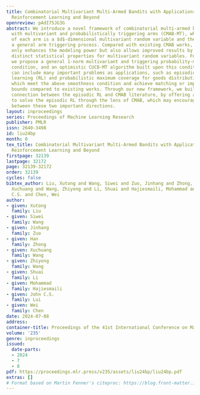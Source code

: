 ```yaml
---
title: Combinatorial Multivariant Multi-Armed Bandits with Applications to Episodic
  Reinforcement Learning and Beyond
openreview: pAdI75JG3G
abstract: We introduce a novel framework of combinatorial multi-armed bandits (CMAB)
  with multivariant and probabilistically triggering arms (CMAB-MT), where the outcome
  of each arm is a $d$-dimensional multivariant random variable and the feedback follows
  a general arm triggering process. Compared with existing CMAB works, CMAB-MT not
  only enhances the modeling power but also allows improved results by leveraging
  distinct statistical properties for multivariant random variables. For CMAB-MT,
  we propose a general 1-norm multivariant and triggering probability-modulated smoothness
  condition, and an optimistic CUCB-MT algorithm built upon this condition. Our framework
  can include many important problems as applications, such as episodic reinforcement
  learning (RL) and probabilistic maximum coverage for goods distribution, all of
  which meet the above smoothness condition and achieve matching or improved regret
  bounds compared to existing works. Through our new framework, we build the first
  connection between the episodic RL and CMAB literature, by offering a new angle
  to solve the episodic RL through the lens of CMAB, which may encourage more interactions
  between these two important directions.
layout: inproceedings
series: Proceedings of Machine Learning Research
publisher: PMLR
issn: 2640-3498
id: liu24bp
month: 0
tex_title: Combinatorial Multivariant Multi-Armed Bandits with Applications to Episodic
  Reinforcement Learning and Beyond
firstpage: 32139
lastpage: 32172
page: 32139-32172
order: 32139
cycles: false
bibtex_author: Liu, Xutong and Wang, Siwei and Zuo, Jinhang and Zhong, Han and Wang,
  Xuchuang and Wang, Zhiyong and Li, Shuai and Hajiesmaili, Mohammad and Lui, John
  C.S. and Chen, Wei
author:
- given: Xutong
  family: Liu
- given: Siwei
  family: Wang
- given: Jinhang
  family: Zuo
- given: Han
  family: Zhong
- given: Xuchuang
  family: Wang
- given: Zhiyong
  family: Wang
- given: Shuai
  family: Li
- given: Mohammad
  family: Hajiesmaili
- given: John C.S.
  family: Lui
- given: Wei
  family: Chen
date: 2024-07-08
address:
container-title: Proceedings of the 41st International Conference on Machine Learning
volume: '235'
genre: inproceedings
issued:
  date-parts:
  - 2024
  - 7
  - 8
pdf: https://proceedings.mlr.press/v235/assets/liu24bp/liu24bp.pdf
extras: []
# Format based on Martin Fenner's citeproc: https://blog.front-matter.io/posts/citeproc-yaml-for-bibliographies/
---
```


